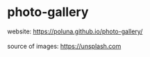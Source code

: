 # photo-gallery
website: https://poluna.github.io/photo-gallery/<br><br>
source of images: https://unsplash.com
